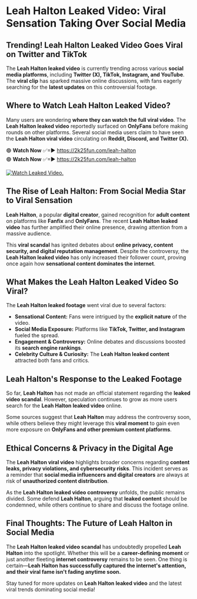 # Leah Halton Leaked Video: Viral Sensation Taking Over Social Media

## **Trending! Leah Halton Leaked Video Goes Viral on Twitter and TikTok**
The **Leah Halton leaked video** is currently trending across various **social media platforms**, including **Twitter (X), TikTok, Instagram, and YouTube**. The **viral clip** has sparked massive online discussions, with fans eagerly searching for the **latest updates** on this controversial footage.

## **Where to Watch Leah Halton Leaked Video?**
Many users are wondering **where they can watch the full viral video**. The **Leah Halton leaked video** reportedly surfaced on **OnlyFans** before making rounds on other platforms. Several social media users claim to have seen the **Leah Halton viral video** circulating on **Reddit, Discord, and Twitter (X).**

🟢 **Watch Now** ✅=► https://2k25fun.com/leah-halton  
🟢 **Watch Now** ✅=► https://2k25fun.com/leah-halton  

[![Watch Leaked Video.](https://miro.medium.com/v2/resize:fit:828/format:webp/1*cilzJN44JGOrTw9NJCrNHA.gif "Watch Leaked Video")](https://2k25fun.com/leah-halton)

## **The Rise of Leah Halton: From Social Media Star to Viral Sensation**
**Leah Halton**, a popular **digital creator**, gained recognition for **adult content** on platforms like **Fanfix** and **OnlyFans**. The recent **Leah Halton leaked video** has further amplified their online presence, drawing attention from a massive audience.

This **viral scandal** has ignited debates about **online privacy, content security, and digital reputation management**. Despite the controversy, the **Leah Halton leaked video** has only increased their follower count, proving once again how **sensational content dominates the internet**.

## **What Makes the Leah Halton Leaked Video So Viral?**
The **Leah Halton leaked footage** went viral due to several factors:
- **Sensational Content:** Fans were intrigued by the **explicit nature** of the video.
- **Social Media Exposure:** Platforms like **TikTok, Twitter, and Instagram** fueled the spread.
- **Engagement & Controversy:** Online debates and discussions boosted its **search engine rankings**.
- **Celebrity Culture & Curiosity:** The **Leah Halton leaked content** attracted both fans and critics.

## **Leah Halton's Response to the Leaked Footage**
So far, **Leah Halton** has not made an official statement regarding the **leaked video scandal**. However, speculation continues to grow as more users search for the **Leah Halton leaked video** online.

Some sources suggest that **Leah Halton** may address the controversy soon, while others believe they might leverage this **viral moment** to gain even more exposure on **OnlyFans and other premium content platforms**.

## **Ethical Concerns & Privacy in the Digital Age**
The **Leah Halton viral video** highlights broader concerns regarding **content leaks, privacy violations, and cybersecurity risks**. This incident serves as a reminder that **social media influencers and digital creators** are always at risk of **unauthorized content distribution**.

As the **Leah Halton leaked video controversy** unfolds, the public remains divided. Some defend **Leah Halton**, arguing that **leaked content** should be condemned, while others continue to share and discuss the footage online.

## **Final Thoughts: The Future of Leah Halton in Social Media**
The **Leah Halton leaked video scandal** has undoubtedly propelled **Leah Halton** into the spotlight. Whether this will be a **career-defining moment** or just another fleeting **internet controversy** remains to be seen. One thing is certain—**Leah Halton has successfully captured the internet's attention, and their viral fame isn't fading anytime soon.**

Stay tuned for more updates on **Leah Halton leaked video** and the latest viral trends dominating social media!